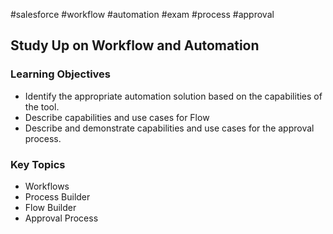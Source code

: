 #salesforce #workflow #automation #exam #process #approval

## Study Up on Workflow and Automation

### Learning Objectives

- Identify the appropriate automation solution based on the capabilities of the tool.
- Describe capabilities and use cases for Flow
- Describe and demonstrate capabilities and use cases for the approval process.

### Key Topics
- Workflows
- Process Builder
- Flow Builder
- Approval Process
